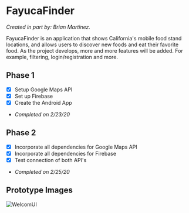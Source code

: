 # FayucaFinder
*Created in part by: Brian Martinez.*

FayucaFinder is an application that shows California's mobile food stand locations, and allows users to discover new foods and eat their favorite food. As the project develops, more and more features will be added. For example, filtering, login/registration and more.

## Phase 1
- [x] Setup Google Maps API
- [x] Set up Firebase
- [x] Create the Android App
- *Completed on 2/23/20*

## Phase 2
- [x] Incorporate all dependencies for Google Maps API
- [x] Incorporate all dependencies for Firebase
- [x] Test connection of both API's 
- *Completed on 2/25/20*

## Prototype Images
![WelcomUI](https://user-images.githubusercontent.com/25356544/86652106-f71c9080-bf98-11ea-9586-9de08d0bdf41.png)
